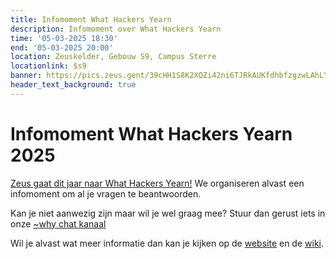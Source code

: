```yaml
--- 
title: Infomoment What Hackers Yearn
description: Infomoment over What Hackers Yearn
time: '05-03-2025 18:30'
end: '05-03-2025 20:00'
location: Zeuskelder, Gebouw S9, Campus Sterre
locationlink: $s9
banner: https://pics.zeus.gent/39cHH1S8K2XOZi42ni6TJRkAUKfdhbfzgzwLAhLY.png
header_text_background: true 
--- 
```


# Infomoment What Hackers Yearn 2025

[Zeus gaat dit jaar naar What Hackers Yearn!](https://zeus.gent/events/24-25/why2025/)
We organiseren alvast een infomoment om al je vragen te beantwoorden.

Kan je niet aanwezig zijn maar wil je wel graag mee? 
Stuur dan gerust iets in onze [~why chat kanaal](https://mattermost.zeus.gent/zeus/channels/why)

Wil je alvast wat meer informatie dan kan je kijken op de [website](https://why2025.org/) en de [wiki](https://wiki.why2025.org/Welcome).
